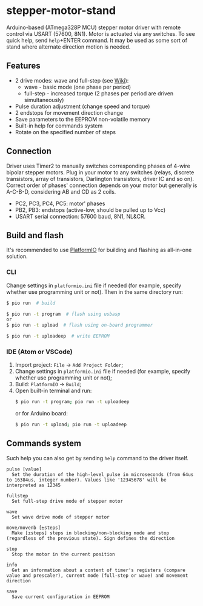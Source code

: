 # stepper-motor-stand
Arduino-based (ATmega328P MCU) stepper motor driver with remote control via USART (57600, 8N1). Motor is actuated via any switches. To see quick help, send `help`+ENTER command. It may be used as some sort of stand where alternate direction motion is needed.


## Features
  - 2 drive modes: wave and full-step (see [Wiki](https://en.wikipedia.org/wiki/Stepper_motor#Phase_current_waveforms)):
    - wave - basic mode (one phase per period)
    - full-step - increased torque (2 phases per period are driven simultaneously)
  - Pulse duration adjustment (change speed and torque)
  - 2 endstops for movement direction change
  - Save parameters to the EEPROM non-volatile memory
  - Built-in help for commands system
  - Rotate on the specified number of steps


## Connection
Driver uses Timer2 to manually switches corresponding phases of 4-wire bipolar stepper motors. Plug in your motor to any switches (relays, discrete transistors, array of transistors, Darlington transistors, driver IC and so on). Correct order of phases' connection depends on your motor but generally is A-C-B-D, considering AB and CD as 2 coils.
  - PC2, PC3, PC4, PC5: motor' phases
  - PB2, PB3: endstops (active-low, should be pulled up to Vcc)
  - USART serial connection: 57600 baud, 8N1, NL&CR.


## Build and flash
It's recommended to use [PlatformIO](https://platformio.org) for building and flashing as all-in-one solution.

### CLI
Change settings in `platformio.ini` file if needed (for example, specify whether use programming unit or not). Then in the same directory run:
```bash
$ pio run  # build

$ pio run -t program  # flash using usbasp
or
$ pio run -t upload  # flash using on-board programmer

$ pio run -t uploadeep  # write EEPROM
```

### IDE (Atom or VSCode)
  1. Import project: `File` -> `Add Project Folder`;
  2. Change settings in `platformio.ini` file if needed (for example, specify whether use programming unit or not);
  3. Build: `PlatformIO` -> `Build`;
  4. Open built-in terminal and run:
     ```bash
     $ pio run -t program; pio run -t uploadeep
     ```
     or for Arduino board:
     ```bash
     $ pio run -t upload; pio run -t uploadeep
     ```


## Commands system
Such help you can also get by sending `help` command to the driver itself.
```
pulse [value]
  Set the duration of the high-level pulse in microseconds (from 64us to 16384us, integer number). Values like '12345678' will be interpreted as 12345

fullstep
  Set full-step drive mode of stepper motor

wave
  Set wave drive mode of stepper motor

move/movenb [±steps]
  Make [±steps] steps in blocking/non-blocking mode and stop (regardless of the previous state). Sign defines the direction

stop
  Stop the motor in the current position

info
  Get an information about a content of timer's registers (compare value and prescaler), current mode (full-step or wave) and movement direction

save
  Save current configuration in EEPROM
```
